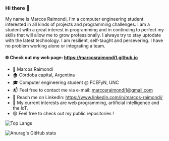 ### Hi there 👋

My name is Marcos Raimondi, I'm a computer engineering student interested in all kinds of projects and programming challenges. I am a student with a great interest in programming and in continuing to perfect my skills that will allow me to grow professionally. I always try to stay uptodate with the latest technology. I am resilient, self-taught and persevering. I have no problem working alone or integrating a team. 

#### 🌐 Check out my web page: https://marcosraimondi1.github.io

- 👋  Marcos Raimondi
- 🏠  Córdoba capital, Argentina
- 🎓  Computer engineering student @ FCEFyN, UNC
- :mailbox_with_mail:  Feel free to contact me via e-mail: marcosraimondi1@gmail.com
- 💼️ Reach me on LinkedIn: https://www.linkedin.com/in/marcos-raimondi/
- 🔭 My current interests are web programming, artificial intelligence and the IoT.
- 😄 Feel free to check out my public repositories ! 

![Top Langs](https://github-readme-stats.vercel.app/api/top-langs/?username=marcosraimondi1&langs_count=10&layout=compact&cache_seconds=1800&theme=github_dark)

![Anurag's GitHub stats](https://github-readme-stats.vercel.app/api?username=marcosraimondi1&show_icons=true&count_private=true&include_all_commits=true&cache_seconds=1800&theme=github_dark)


